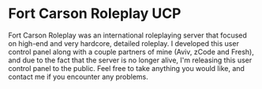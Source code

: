 # Fort Carson Roleplay UCP
Fort Carson Roleplay was an international roleplaying server that focused on high-end and very hardcore, detailed roleplay. I developed this user control panel along with a couple partners of mine (Aviv, zCode and Fresh), and due to the fact that the server is no longer alive, I'm releasing this user control panel to the public. Feel free to take anything you would like, and contact me if you encounter any problems.
